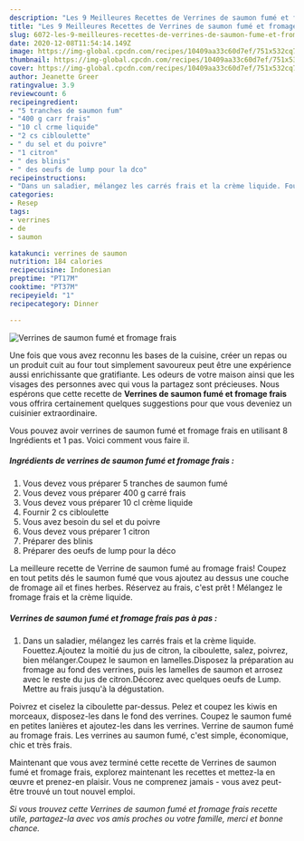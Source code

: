 ```yaml
---
description: "Les 9 Meilleures Recettes de Verrines de saumon fumé et fromage frais"
title: "Les 9 Meilleures Recettes de Verrines de saumon fumé et fromage frais"
slug: 6072-les-9-meilleures-recettes-de-verrines-de-saumon-fume-et-fromage-frais
date: 2020-12-08T11:54:14.149Z
image: https://img-global.cpcdn.com/recipes/10409aa33c60d7ef/751x532cq70/verrines-de-saumon-fume-et-fromage-frais-photo-principale-de-la-recette.jpg
thumbnail: https://img-global.cpcdn.com/recipes/10409aa33c60d7ef/751x532cq70/verrines-de-saumon-fume-et-fromage-frais-photo-principale-de-la-recette.jpg
cover: https://img-global.cpcdn.com/recipes/10409aa33c60d7ef/751x532cq70/verrines-de-saumon-fume-et-fromage-frais-photo-principale-de-la-recette.jpg
author: Jeanette Greer
ratingvalue: 3.9
reviewcount: 6
recipeingredient:
- "5 tranches de saumon fum"
- "400 g carr frais"
- "10 cl crme liquide"
- "2 cs cibloulette"
- " du sel et du poivre"
- "1 citron"
- " des blinis"
- " des oeufs de lump pour la dco"
recipeinstructions:
- "Dans un saladier, mélangez les carrés frais et la crème liquide. Fouettez.Ajoutez la moitié du jus de citron, la ciboulette, salez, poivrez, bien mélanger.Coupez le saumon en lamelles.Disposez la préparation au fromage au fond des verrines, puis les lamelles de saumon et arrosez avec le reste du jus de citron.Décorez avec quelques oeufs de Lump. Mettre au frais jusqu&#39;à la dégustation."
categories:
- Resep
tags:
- verrines
- de
- saumon

katakunci: verrines de saumon 
nutrition: 184 calories
recipecuisine: Indonesian
preptime: "PT17M"
cooktime: "PT37M"
recipeyield: "1"
recipecategory: Dinner

---
```



![Verrines de saumon fumé et fromage frais](https://img-global.cpcdn.com/recipes/10409aa33c60d7ef/751x532cq70/verrines-de-saumon-fume-et-fromage-frais-photo-principale-de-la-recette.jpg)

Une fois que vous avez reconnu les bases de la cuisine, créer un repas ou un produit cuit au four tout simplement savoureux peut être une expérience aussi enrichissante que gratifiante. Les odeurs de votre maison ainsi que les visages des personnes avec qui vous la partagez sont précieuses. Nous espérons que cette recette de <strong> Verrines de saumon fumé et fromage frais </strong> vous offrira certainement quelques suggestions pour que vous deveniez un cuisinier extraordinaire.

<!--inarticleads1-->

Vous pouvez avoir verrines de saumon fumé et fromage frais en utilisant 8 Ingrédients et 1 pas. Voici comment vous faire il.

##### Ingrédients de verrines de saumon fumé et fromage frais :

1. Vous devez vous préparer 5 tranches de saumon fumé
1. Vous devez vous préparer 400 g carré frais
1. Vous devez vous préparer 10 cl crème liquide
1. Fournir 2 cs cibloulette
1. Vous avez besoin  du sel et du poivre
1. Vous devez vous préparer 1 citron
1. Préparer  des blinis
1. Préparer  des oeufs de lump pour la déco


La meilleure recette de Verrine de saumon fumé au fromage frais! Coupez en tout petits dés le saumon fumé que vous ajoutez au dessus une couche de fromage ail et fines herbes. Réservez au frais, c&#39;est prêt ! Mélangez le fromage frais et la crème liquide. 

<!--inarticleads2-->

##### Verrines de saumon fumé et fromage frais pas à pas :

1. Dans un saladier, mélangez les carrés frais et la crème liquide. Fouettez.Ajoutez la moitié du jus de citron, la ciboulette, salez, poivrez, bien mélanger.Coupez le saumon en lamelles.Disposez la préparation au fromage au fond des verrines, puis les lamelles de saumon et arrosez avec le reste du jus de citron.Décorez avec quelques oeufs de Lump. Mettre au frais jusqu&#39;à la dégustation.


Poivrez et ciselez la ciboulette par-dessus. Pelez et coupez les kiwis en morceaux, disposez-les dans le fond des verrines. Coupez le saumon fumé en petites lanières et ajoutez-les dans les verrines. Verrine de saumon fumé au fromage frais. Les verrines au saumon fumé, c&#39;est simple, économique, chic et très frais. 

<!--inarticleads1-->

<p>
Maintenant que vous avez terminé cette recette de Verrines de saumon fumé et fromage frais, explorez maintenant les recettes et mettez-la en œuvre et prenez-en plaisir. Vous ne comprenez jamais - vous avez peut-être trouvé un tout nouvel emploi.
</p>

<p>
<i>Si vous trouvez cette Verrines de saumon fumé et fromage frais recette utile, partagez-la avec vos amis proches ou votre famille, merci et bonne chance.</i>
</p>
